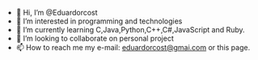 - 👋 Hi, I’m @Eduardorcost
- 👀 I’m interested in programming and technologies
- 🌱 I’m currently learning  C,Java,Python,C++,C#,JavaScript and Ruby.
- 💞️ I’m looking to collaborate on personal project
- 📫 How to reach me my e-mail: eduardorcost@gmai.com or this page.

<!---
Eduardorcost/Eduardorcost is a ✨ special ✨ repository because its `README.md` (this file) appears on your GitHub profile.
You can click the Preview link to take a look at your changes.
--->
